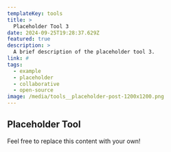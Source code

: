 ```yaml
---
templateKey: tools
title: >
  Placeholder Tool 3
date: 2024-09-25T19:28:37.629Z
featured: true
description: >
  A brief description of the placeholder tool 3.
link: #
tags:
  - example
  - placeholder
  - collaborative
  - open-source
image: /media/tools__placeholder-post-1200x1200.png
---
```


## Placeholder Tool

Feel free to replace this content with your own!
